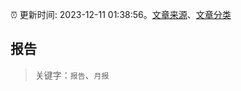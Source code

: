 :alarm_clock: 更新时间: 2023-12-11 01:38:56。[文章来源](/README.md)、[文章分类](/TAGS.md)

## 报告


> 关键字：`报告`、`月报`



